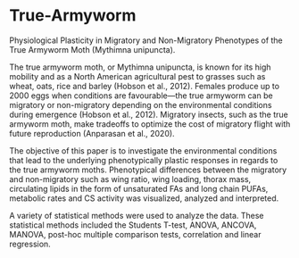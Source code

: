 # True-Armyworm
Physiological Plasticity in Migratory and Non-Migratory Phenotypes of the True Armyworm Moth (Mythimna unipuncta).

The true armyworm moth, or Mythimna unipuncta, is known for its high mobility and as a North American agricultural pest to grasses such as wheat, oats, rice and barley (Hobson et al., 2012). Females produce up to 2000 eggs when conditions are favourable—the true armyworm can be migratory or non-migratory depending on the environmental conditions during emergence (Hobson et al., 2012). Migratory insects, such as the true armyworm moth, make tradeoffs to optimize the cost of migratory flight with future reproduction (Anparasan et al., 2020).

The objective of this paper is to investigate the environmental conditions that lead to the underlying phenotypically plastic responses in regards to the true armyworm moths. Phenotypical differences between the migratory and non-migratory such as wing ratio, wing loading, thorax mass, circulating lipids in the form of unsaturated FAs and long chain PUFAs, metabolic rates and CS activity was visualized, analyzed and interpreted.

A variety of statistical methods were used to analyze the data. These statistical methods included the Students T-test, ANOVA, ANCOVA, MANOVA, post-hoc multiple comparison tests, correlation and linear regression. 
